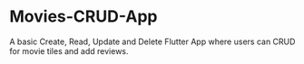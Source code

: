 # Movies-CRUD-App
A basic Create, Read, Update and Delete Flutter App where users can CRUD for movie tiles and add reviews.
